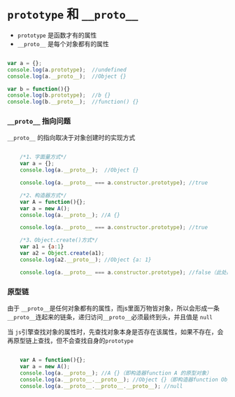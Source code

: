 # `prototype` 和 `__proto__`


* `prototype` 是函数才有的属性
* `__proto__` 是每个对象都有的属性

```javascript

var a = {};
console.log(a.prototype);  //undefined
console.log(a.__proto__);  //Object {}

var b = function(){}
console.log(b.prototype);  //b {}
console.log(b.__proto__);  //function() {}

```


### `__proto__` 指向问题

`__proto__` 的指向取决于对象创建时的实现方式



```javascript

	/*1、字面量方式*/
	var a = {};
	console.log(a.__proto__);  //Object {}

	console.log(a.__proto__ === a.constructor.prototype); //true

	/*2、构造器方式*/
	var A = function(){};
	var a = new A();
	console.log(a.__proto__); //A {}

	console.log(a.__proto__ === a.constructor.prototype); //true

	/*3、Object.create()方式*/
	var a1 = {a:1}
	var a2 = Object.create(a1);
	console.log(a2.__proto__); //Object {a: 1}

	console.log(a.__proto__ === a.constructor.prototype); //false（此处即为图1中的例外情况）

```


### 原型链

由于 `__proto__`是任何对象都有的属性，而js里面万物皆对象，所以会形成一条`__proto__`连起来的链条，递归访问`__proto__`必须最终到头，并且值是 `null`

当 `js`引擎查找对象的属性时，先查找对象本身是否存在该属性，如果不存在，会再原型链上查找，但不会查找自身的`prototype`

```javascript

	var A = function(){};
	var a = new A();
	console.log(a.__proto__); //A {}（即构造器function A 的原型对象）
	console.log(a.__proto__.__proto__); //Object {}（即构造器function Object 的原型对象）
	console.log(a.__proto__.__proto__.__proto__); //null

```





































